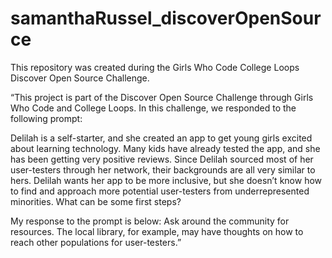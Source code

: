 # samanthaRussel_discoverOpenSource
This repository was created during the Girls Who Code College Loops Discover Open Source Challenge.

“This project is part of the Discover Open Source Challenge through Girls Who Code and College Loops. In this challenge, we responded to the following prompt:

Delilah is a self-starter, and she created an app to get young girls excited about learning technology. Many kids have already tested the app, and she has been getting very positive reviews.
Since Delilah sourced most of her user-testers through her network, their backgrounds are all very similar to hers. Delilah wants her app to be more inclusive, but she doesn’t know how to find and approach more potential user-testers from underrepresented minorities. What can be some first steps?

My response to the prompt is below: Ask around the community for resources. The local library, for example, may have thoughts on how to reach other populations for user-testers.”
